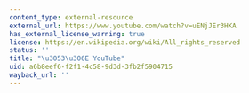 ```yaml
---
content_type: external-resource
external_url: https://www.youtube.com/watch?v=uENjJEr3HKA
has_external_license_warning: true
license: https://en.wikipedia.org/wiki/All_rights_reserved
status: ''
title: "\u3053\u306E YouTube"
uid: a6b8eef6-f2f1-4c58-9d3d-3fb2f5904715
wayback_url: ''
---
```

